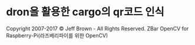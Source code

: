# dron을 활용한 cargo의 qr코드 인식

Copyright 2007-2017 © Jeff Brown - All Rights Reserved. ZBar
OpenCV for Raspberry-Pi(라즈베리파이를 위한 OpenCV)
